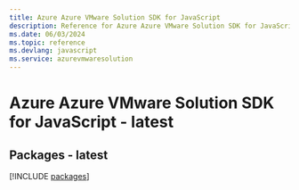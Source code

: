 ```yaml
---
title: Azure Azure VMware Solution SDK for JavaScript
description: Reference for Azure Azure VMware Solution SDK for JavaScript
ms.date: 06/03/2024
ms.topic: reference
ms.devlang: javascript
ms.service: azurevmwaresolution
---
```

# Azure Azure VMware Solution SDK for JavaScript - latest
## Packages - latest
[!INCLUDE [packages](azure-vmware-solution-index.md)]